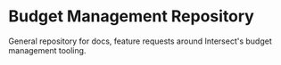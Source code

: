 # Budget Management Repository

General repository for docs, feature requests around Intersect's budget management tooling.
